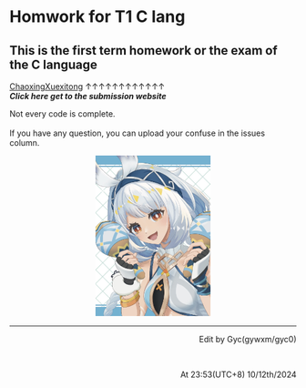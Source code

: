 # Homwork for T1 C lang
## This is the first term homework or the exam of the C language  
[ChaoxingXuexitong]("http://xuexi365.net/" "学习是一种信仰")
↑↑↑↑↑↑↑↑↑↑↑↑ <br> 
***Click here get to the submission website***    

Not every code is complete.<br>
<br>
If you have any question, you can upload your confuse in the issues column.<br>
<p align="center"><a herf="http://xuexi365.net/"><img src="/img/122097879_p0.jpg" width="40%"></a></p>

***

<p align="right">Edit by Gyc(gywxm/gyc0)</p><br>
<p align="right">At 23:53(UTC+8) 10/12th/2024</p>
